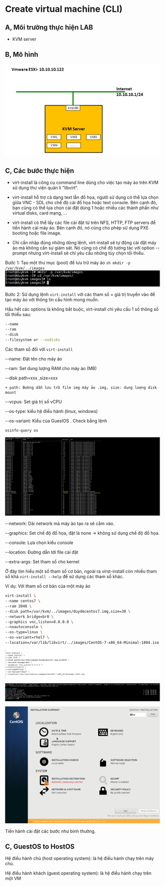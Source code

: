 <a name="createcli"></a>
# Create virtual machine (CLI)

## A, Môi trường thực hiện LAB

- KVM server
	
## B, Mô hình

![](../images/createvmcli/Screenshot_24.png)

## C, Các bước thực hiện

- virt-install là công cụ command line dùng cho việc tạo máy ảo trên KVM sử dụng thư viện quản lí "libvirt".

- virt-install hỗ trợ cả dạng text lẫn đồ họa, người sử dụng có thể lựa chọn giữa VNC - SDL cho chế độ cài đồ họa hoặc text console. Bên cạnh đó, bạn cũng có thể lựa chọn cài đặt dùng 1 hoặc nhiều các thành phần như virtual disks, card mạng, ...

- virt-install có thể lấy các file cài đặt từ trên NFS, HTTP, FTP servers để tiến hành cài máy ảo. Bên cạnh đó, nó cũng cho phép sử dụng PXE booting hoặc file image.

- Chỉ cần nhập đúng những dòng lệnh, virt-install sẽ tự động cài đặt máy ảo mà không cần sự giám sát. Nó cũng có chế độ tương tác với option --prompt nhưng virt-install sẽ chỉ yêu cầu những tùy chọn tối thiểu.

Bước 1: Tạo một thư mục (pool) để lưu trữ máy ảo
	```sh
	mkdir -p /var/kvm/../images
	```
	![](../images/createvmcli/Screenshot_22.png)
	
Bước 2: Sử dụng lệnh `virt-install` với các tham số + giá trị truyền vào để tạo máy ảo với thông tin cấu hình mong muốn.

Hầu hết các options là không bắt buộc, virt-install chỉ yêu cầu 1 số thông số tối thiểu sau:

```sh
--name
--ram
--disk
--filesystem or --nodisks
```

Các tham số đối với `virt-install`
	
--name: Đặt tên cho máy ảo

--ram: Set dung lượng RAM cho máy ảo (MB)

--disk path=xxx ,size=xxx

	+ path: Đường dẫn lưu trữ file img máy ảo .img, size: dung lượng disk mount
	
--vcpus: Set giá trị số vCPU

--os-type: kiểu hệ điều hành (linux, windows)

--os-variant: Kiểu của GuestOS . Check bằng lệnh

```sh
osinfo-query os
```

![](../images/createvmcli/Screenshot_23.png)	

--network: Dải network mà máy ảo tạo ra sẽ cắm vào.

--graphics: Set chế độ đồ họa, đặt là none -> không sử dụng chế độ đồ họa.

--console: Lựa chọn kiểu console

--location: Đường dẫn tới file cài đặt

--extra-args: Set tham số cho kernel

Ở đây tìm hiểu một số tham số cơ bản, ngoài ra virst-install còn nhiều tham số khá `virt-install --help` để sử dụng các tham số khác.
	
Ví dụ: Với tham số cơ bản của một máy ảo

```sh
virt-install \
--name centos7 \
--ram 2048 \
--disk path=/var/kvm/../images/duydmcentos7.img,size=30 \
--network bridge=br0 \
--graphics vnc,listen=0.0.0.0 \
--noautoconsole \
--os-type=linux \
--os-variant=rhel7 \   
--location=/var/lib/libvirt/../images/CentOS-7-x86_64-Minimal-1804.iso
```
	
![](../images/createvmcli/Screenshot_25.png)
	
![](../images/createvmcli/Screenshot_26.png)
	
![](../images/createvmcli/Screenshot_27.png)

Tiến hành cài đặt các bước như bình thường.

## C, GuestOS to HostOS

Hệ điều hành chủ (host operating system): là hệ điều hành chạy trên máy chủ.

Hệ điều hành khách (guest operating system): là hệ điều hành chạy trên một VM
	
	